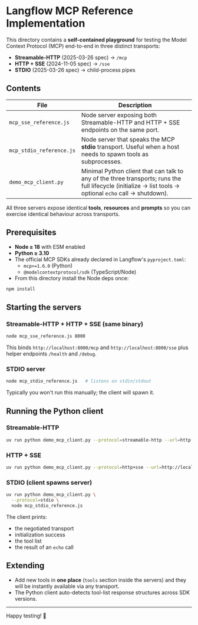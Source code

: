 # Langflow MCP Reference Implementation

This directory contains a **self-contained playground** for testing the Model Context Protocol (MCP) end-to-end in three distinct transports:

* **Streamable-HTTP** (2025-03-26 spec)  → `/mcp`
* **HTTP + SSE** (2024-11-05 spec)       → `/sse`
* **STDIO** (2025-03-26 spec)            → child-process pipes

## Contents

| File | Description |
|------|-------------|
| `mcp_sse_reference.js`   | Node server exposing both Streamable-HTTP and HTTP + SSE endpoints on the same port. |
| `mcp_stdio_reference.js` | Node server that speaks the MCP **stdio** transport. Useful when a host needs to spawn tools as subprocesses. |
| `demo_mcp_client.py`  | Minimal Python client that can talk to any of the three transports; runs the full lifecycle (initialize → list tools → optional `echo` call → shutdown). |

All three servers expose identical **tools**, **resources** and **prompts** so you can exercise identical behaviour across transports.

## Prerequisites

* **Node ≥ 18** with ESM enabled
* **Python ≥ 3.10**
* The official MCP SDKs already declared in Langflow's `pyproject.toml`:
  * `mcp>=1.6.0`  (Python)
  * `@modelcontextprotocol/sdk`  (TypeScript/Node)
* From this directory install the Node deps once:

```bash
npm install
```

## Starting the servers

### Streamable-HTTP + HTTP + SSE (same binary)

```bash
node mcp_sse_reference.js 8000
```
This binds `http://localhost:8000/mcp`  and  `http://localhost:8000/sse` plus helper endpoints `/health` and `/debug`.

### STDIO server

```bash
node mcp_stdio_reference.js   # listens on stdin/stdout
```
Typically you won't run this manually; the client will spawn it.

## Running the Python client

### Streamable-HTTP
```bash
uv run python demo_mcp_client.py --protocol=streamable-http --url=http://localhost:8000/mcp
```

### HTTP + SSE
```bash
uv run python demo_mcp_client.py --protocol=http+sse --url=http://localhost:8000/sse
```

### STDIO (client spawns server)
```bash
uv run python demo_mcp_client.py \
  --protocol=stdio \
  node mcp_stdio_reference.js
```

The client prints:
* the negotiated transport
* initialization success
* the tool list
* the result of an `echo` call

## Extending

* Add new tools in **one place** (`tools` section inside the servers) and they will be instantly available via any transport.
* The Python client auto-detects tool-list response structures across SDK versions.

---
Happy testing! :rocket: 